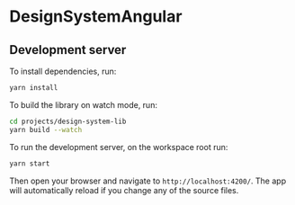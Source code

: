 # DesignSystemAngular

## Development server

To install dependencies, run:

```bash
yarn install
```

To build the library on watch mode, run:

```bash
cd projects/design-system-lib
yarn build --watch
```

To run the development server, on the workspace root run:

```bash
yarn start
```

Then open your browser and navigate to `http://localhost:4200/`. The app will automatically reload if you change any of the source files.
